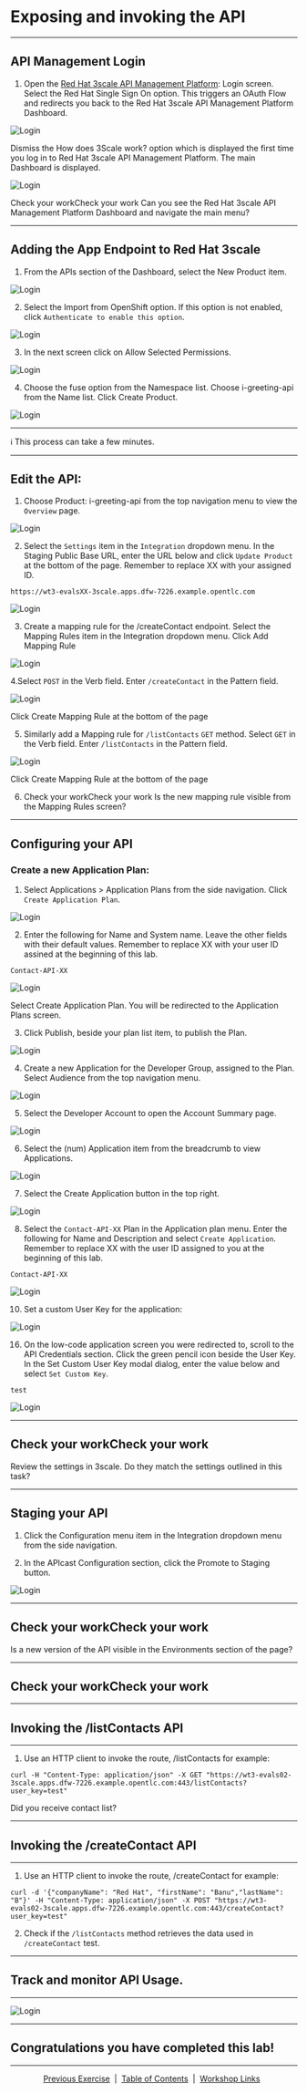 # Exposing and invoking the API
___
## API Management Login

1. Open the [Red Hat 3scale API Management Platform][3]: Login screen. Select the Red Hat Single Sign On option. This triggers an OAuth Flow and redirects you back to the Red Hat 3scale API Management Platform Dashboard.

![Login](images/LoginTo3Scale.png)

Dismiss the How does 3Scale work? option which is displayed the first time you log in to Red Hat 3scale API Management Platform. The main Dashboard is displayed.

![Login](images/3ScaleDashboard.png)


Check your workCheck your work
Can you see the Red Hat 3scale API Management Platform Dashboard and navigate the main menu?

___
## Adding the App Endpoint to Red Hat 3scale

1. From the APIs section of the Dashboard, select the New Product item.

![Login](images/AddProduct.png)

2. Select the Import from OpenShift option. If this option is not enabled, click ```Authenticate to enable this option```.

![Login](images/EnableAuth.png)

3. In the next screen click on Allow Selected Permissions.

![Login](images/AllowPermissions.png)

4. Choose the fuse option from the Namespace list. Choose i-greeting-api from the Name list. Click Create Product.

![Login](images/ImportAPI.png)

___
:information_source: This process can take a few minutes.
___

## Edit the API:

1. Choose Product: i-greeting-api from the top navigation menu to view the ```Overview``` page.

![Login](images/AddedProduct.png)

2. Select the ```Settings``` item in the ```Integration``` dropdown menu. In the Staging Public Base URL, enter the URL below and click ```Update Product``` at the bottom of the page. Remember to replace XX with your assigned ID.

```
https://wt3-evalsXX-3scale.apps.dfw-7226.example.opentlc.com
```

![Login](images/StagingURL.png)

3. Create a mapping rule for the /createContact endpoint. Select the Mapping Rules item in the Integration dropdown menu. Click Add Mapping Rule

![Login](images/AddMappingRules.png)

4.Select ```POST``` in the Verb field. Enter ```/createContact``` in the Pattern field.

![Login](images/MappingRule1.png)

Click Create Mapping Rule at the bottom of the page

5. Similarly add a Mapping rule for ```/listContacts``` ```GET``` method. Select ```GET``` in the Verb field. Enter ```/listContacts``` in the Pattern field.

![Login](images/MappingRule2.png)

Click Create Mapping Rule at the bottom of the page


6. Check your workCheck your work
Is the new mapping rule visible from the Mapping Rules screen?

___
## Configuring your API

### Create a new Application Plan:

1. Select Applications > Application Plans from the side navigation. Click ```Create Application Plan```.

![Login](images/CreateApplicationPlan.png)

2. Enter the following for Name and System name. Leave the other fields with their default values. Remember to replace XX with your user ID assined at the beginning of this lab.

  ```
  Contact-API-XX
  ```
  ![Login](images/CreatingAppPlan.png)
  
  Select Create Application Plan. You will be redirected to the Application Plans screen.

3. Click Publish, beside your plan list item, to publish the Plan.

![Login](images/CreatedAppPlan.png)

4. Create a new Application for the Developer Group, assigned to the Plan.  Select Audience from the top navigation menu.

![Login](images/ChooseAudince.png)

5. Select the Developer Account to open the Account Summary page.

![Login](images/Accounts.png)

6. Select the (num) Application item from the breadcrumb to view Applications.

![Login](images/AccountApps.png)

7. Select the Create Application button in the top right.

![Login](images/CreateAccountApp.png)

8. Select the ```Contact-API-XX``` Plan in the Application plan menu. Enter the following for Name and Description and select ```Create Application```. Remember to replace XX with the user ID assigned to you at the beginning of this lab.

```
Contact-API-XX
```

![Login](images/CreatingAccountApp.png)


10. Set a custom User Key for the application:

![Login](images/CreatedAccountApp.png)

16. On the low-code application screen you were redirected to, scroll to the API Credentials section. Click the green pencil icon beside the User Key. In the Set Custom User Key modal dialog, enter the value below and select ```Set Custom Key```.

```
test
```

![Login](images/CustomKey.png)

___
## Check your workCheck your work
Review the settings in 3scale. Do they match the settings outlined in this task?
___

## Staging your API

1. Click the Configuration menu item in the Integration dropdown menu from the side navigation.

2. In the APIcast Configuration section, click the Promote to Staging button.

![Login](images/PromoteToStaging.png)

___
## Check your workCheck your work
Is a new version of the API visible in the Environments section of the page?
___
## Check your workCheck your work
___
## Invoking the /listContacts API
___

1. Use an HTTP client to invoke the route, /listContacts for example:

```
curl -H "Content-Type: application/json" -X GET "https://wt3-evals02-3scale.apps.dfw-7226.example.opentlc.com:443/listContacts?user_key=test"
```

Did you receive contact list?

___
## Invoking the /createContact API
___
1. Use an HTTP client to invoke the route, /createContact for example:

```
curl -d '{"companyName": "Red Hat", "firstName": "Banu","lastName": "B"}' -H "Content-Type: application/json" -X POST "https://wt3-evals02-3scale.apps.dfw-7226.example.opentlc.com:443/createContact?user_key=test"
```

2. Check if the ```/listContacts``` method retrieves the data used in ```/createContact``` test.

___
## Track and monitor API Usage.
___

![Login](images/APIAnalytics.png)

___
## Congratulations you have completed this lab!

___
<p align="center">
  <a href="/04%20-%20Implement%20Operations.MD">Previous Exercise</a> &nbsp;|
  &nbsp;<a href="/README.md">Table of Contents</a> &nbsp;|
  &nbsp;<a href="/06%20-%20Workshop%20Links.MD">Workshop Links</a> &nbsp;
</p>

[1]: https://tutorial-web-app-webapp.apps.dfw-5ff5.example.opentlc.com
[2]: https://fuse-b9c0472d-e149-11ea-b6ca-0a580a010007.apps.dfw-5ff5.example.opentlc.com/
[3]: https://3scale-admin.apps.dfw-5ff5.example.opentlc.com/
